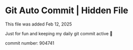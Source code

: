 # Git Auto Commit | Hidden File

This file was added Feb 12, 2025

Just for fun and keeping my daily git commit active 🤪

commit number: 904741
